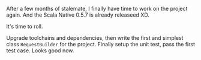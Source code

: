 After a few months of stalemate, I finally have time to work on the project again. And the Scala Native 0.5.7 is already releaseed XD.

It's time to roll.

Upgrade toolchains and dependencies, then write the first and simplest class `RequestBuilder` for the project. Finally setup the unit test, pass the first test case. Looks good now.
